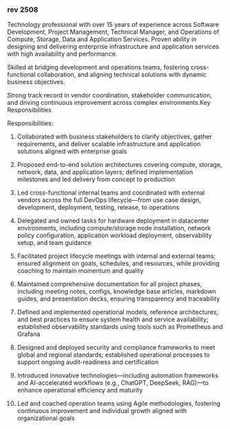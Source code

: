 ### rev 2508 

Technology professional with over 15 years of experience across Software Development, Project Management, Technical Manager, and Operations of Compute, Storage, Data and Application Services.
Proven ability in designing and delivering enterprise infrastructure and application services with high availability and performance.

Skilled at bridging development and operations teams, fostering cross-functional collaboration, and aligning technical solutions with dynamic business objectives.

Strong track record in vendor coordination, stakeholder communication, and driving continuous improvement across complex environments.Key Responsibilities

Responsibilities:

1. Collaborated with business stakeholders to clarify objectives, gather requirements, and deliver scalable infrastructure and application solutions aligned with enterprise goals

2. Proposed end-to-end solution architectures covering compute, storage, network, data, and application layers; defined implementation milestones and led delivery from concept to production

3. Led cross-functional internal teams and coordinated with external vendors across the full DevOps lifecycle—from use case design, development, deployment, testing, release, to operations

4. Delegated and owned tasks for hardware deployment in datacenter environments, including compute/storage node installation, network policy configuration, application workload deployment, observability setup, and team guidance

5. Facilitated project lifecycle meetings with internal and external teams; ensured alignment on goals, schedules, and resources, while providing coaching to maintain momentum and quality

6. Maintained comprehensive documentation for all project phases, including meeting notes, configs, knowledge base articles, markdown guides, and presentation decks, ensuring transparency and traceability

7. Defined and implemented operational models, reference architectures, and best practices to ensure system health and service availability; established observability standards using tools such as Prometheus and Grafana

8. Designed and deployed security and compliance frameworks to meet global and regional standards; established operational processes to support ongoing audit-readiness and certification

9. Introduced innovative technologies—including automation frameworks and AI-accelerated workflows (e.g., ChatGPT, DeepSeek, RAG)—to enhance operational efficiency and maturity

10. Led and coached operation teams using Agile methodologies, fostering continuous improvement and individual growth aligned with organizational goals

